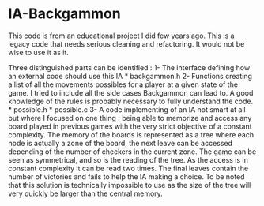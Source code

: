 IA-Backgammon
=============

This code is from an educational project I did few years ago. This is a legacy
code that needs serious cleaning and refactoring. It would not be wise to use
it as it.

Three distinguished parts can be identified :
        1- The interface defining how an external code should use this IA
                * backgammon.h
        2- Functions creating a list of all the movements possibles for a
        player at a given state of the game. I tried to include all the side
        cases Backgammon can lead to. A good knowledge of the rules is
        probably necessary to fully understand the code.
                * possible.h
                * possible.c
        3- A code implementing of an IA not smart at all but where I focused
        on one thing : being able to memorize and access any board played
        in previous games with the very strict objective of a constant
        complexity. The memory of the boards is represented as a tree where
        each node is actually a zone of the board, the next leave can be
        accessed depending of the number of checkers in the current zone.
        The game can be seen as symmetrical, and so is the reading of the
        tree. As the access is in constant complexity it can be read two times.
        The final leaves contain the number of victories and fails to help
        the IA making a choice. To be noted that this solution is technically
        impossible to use as the size of the tree will very quickly be larger
        than the central memory.
